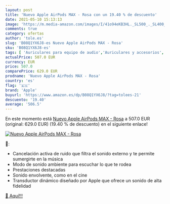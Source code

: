 ```yaml
---
layout: post
title: 'Nuevo Apple AirPods MAX - Rosa con un 19.40 % de descuento'
date: 2021-05-10 15:13:13
image: 'https://m.media-amazon.com/images/I/41o94eKB3HL._SL500_._SL400_.jpg'
comments: true
category: ofertas
author: 'tole.es'
slug: 'B08Q1YX6J8-es Nuevo Apple AirPods MAX - Rosa'
sku: 'B08Q1YX6J8-es'
tags: [ 'Auriculares para equipo de audio','Auriculares y accesorios','Electrónica','apple', ]
actualPrice: 507.0 EUR
currency: EUR
price: 507.0
comparePrice: 629.0 EUR
prodname: 'Nuevo Apple AirPods MAX - Rosa'
country: 'es'
flag: '🇪🇸'
brand: 'Apple'
buyurl: 'https://www.amazon.es/dp/B08Q1YX6J8/?tag=tolees-21'
descuento: '19.40'
average: '506.5'
---
```


En este momento está [Nuevo Apple AirPods MAX - Rosa](https://www.amazon.es/dp/B08Q1YX6J8/?tag=tolees-21) a 507.0 EUR (original: 629.0 EUR) (19.40 %  de descuento) en el siguiente enlace!

[![Nuevo Apple AirPods MAX - Rosa](https://m.media-amazon.com/images/I/41o94eKB3HL._SL500_._SL400_.jpg)](https://www.amazon.es/dp/B08Q1YX6J8/?tag=tolees-21)

🔎:

- Cancelación activa de ruido que filtra el sonido externo y te permite sumergirte en la música
- Modo de sonido ambiente para escuchar lo que te rodea
- Prestaciones destacadas
- Sonido envolvente, como en el cine
- Transductor dinámico diseñado por Apple que ofrece un sonido de alta fidelidad

[🛒 Aquí!!!](https://www.amazon.es/dp/B08Q1YX6J8/?tag=tolees-21)
